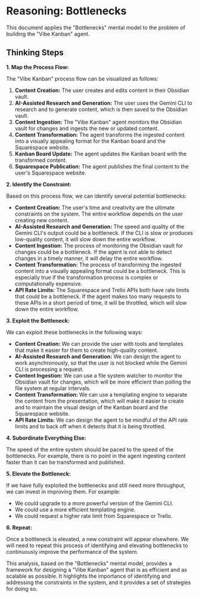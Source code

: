# Reasoning: Bottlenecks

This document applies the "Bottlenecks" mental model to the problem of building the "Vibe Kanban" agent.

## Thinking Steps

**1. Map the Process Flow:**

The "Vibe Kanban" process flow can be visualized as follows:

1.  **Content Creation:** The user creates and edits content in their Obsidian vault.
2.  **AI-Assisted Research and Generation:** The user uses the Gemini CLI to research and to generate content, which is then saved to the Obsidian vault.
3.  **Content Ingestion:** The "Vibe Kanban" agent monitors the Obsidian vault for changes and ingests the new or updated content.
4.  **Content Transformation:** The agent transforms the ingested content into a visually appealing format for the Kanban board and the Squarespace website.
5.  **Kanban Board Update:** The agent updates the Kanban board with the transformed content.
6.  **Squarespace Publication:** The agent publishes the final content to the user's Squarespace website.

**2. Identify the Constraint:**

Based on this process flow, we can identify several potential bottlenecks:

*   **Content Creation:** The user's time and creativity are the ultimate constraints on the system. The entire workflow depends on the user creating new content.
*   **AI-Assisted Research and Generation:** The speed and quality of the Gemini CLI's output could be a bottleneck. If the CLI is slow or produces low-quality content, it will slow down the entire workflow.
*   **Content Ingestion:** The process of monitoring the Obsidian vault for changes could be a bottleneck. If the agent is not able to detect changes in a timely manner, it will delay the entire workflow.
*   **Content Transformation:** The process of transforming the ingested content into a visually appealing format could be a bottleneck. This is especially true if the transformation process is complex or computationally expensive.
*   **API Rate Limits:** The Squarespace and Trello APIs both have rate limits that could be a bottleneck. If the agent makes too many requests to these APIs in a short period of time, it will be throttled, which will slow down the entire workflow.

**3. Exploit the Bottleneck:**

We can exploit these bottlenecks in the following ways:

*   **Content Creation:** We can provide the user with tools and templates that make it easier for them to create high-quality content.
*   **AI-Assisted Research and Generation:** We can design the agent to work asynchronously, so that the user is not blocked while the Gemini CLI is processing a request.
*   **Content Ingestion:** We can use a file system watcher to monitor the Obsidian vault for changes, which will be more efficient than polling the file system at regular intervals.
*   **Content Transformation:** We can use a templating engine to separate the content from the presentation, which will make it easier to create and to maintain the visual design of the Kanban board and the Squarespace website.
*   **API Rate Limits:** We can design the agent to be mindful of the API rate limits and to back off when it detects that it is being throttled.

**4. Subordinate Everything Else:**

The speed of the entire system should be paced to the speed of the bottlenecks. For example, there is no point in the agent ingesting content faster than it can be transformed and published.

**5. Elevate the Bottleneck:**

If we have fully exploited the bottlenecks and still need more throughput, we can invest in improving them. For example:

*   We could upgrade to a more powerful version of the Gemini CLI.
*   We could use a more efficient templating engine.
*   We could request a higher rate limit from Squarespace or Trello.

**6. Repeat:**

Once a bottleneck is elevated, a new constraint will appear elsewhere. We will need to repeat this process of identifying and elevating bottlenecks to continuously improve the performance of the system.

This analysis, based on the "Bottlenecks" mental model, provides a framework for designing a "Vibe Kanban" agent that is as efficient and as scalable as possible. It highlights the importance of identifying and addressing the constraints in the system, and it provides a set of strategies for doing so.
